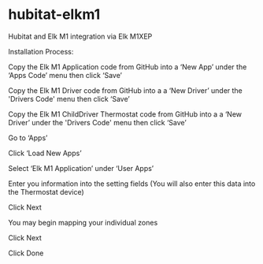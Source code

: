# hubitat-elkm1
Hubitat and Elk M1 integration via Elk M1XEP

Installation Process:

Copy the Elk M1 Application code from GitHub into a ‘New App’ under the ‘Apps Code’ menu then click ‘Save’

Copy the Elk M1 Driver code from GitHub into a a ‘New Driver’ under the 'Drivers Code' menu then click ‘Save’

Copy the Elk M1 ChildDriver Thermostat code from GitHub into a a ‘New Driver’ under the 'Drivers Code' menu then click ‘Save’

Go to ‘Apps’

Click ‘Load New Apps’

Select ‘Elk M1 Application’ under ‘User Apps’

Enter you information into the setting fields (You will also enter this data into the Thermostat device)

Click Next

You may begin mapping your individual zones

Click Next

Click Done

